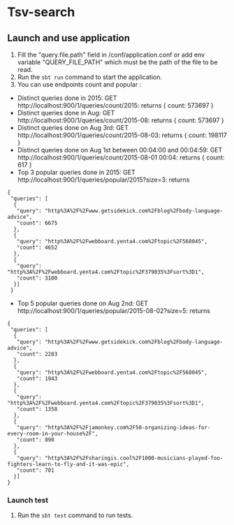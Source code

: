 # Tsv-search

## Launch and use application
1. Fill the "query.file.path" field in /conf/application.conf or add env variable "QUERY_FILE_PATH" which must be the path of the file to be read.
2. Run the `sbt run` command to start the application.
3. You can use endpoints count and popular :

 - Distinct queries done in 2015: GET http://localhost:900/1/queries/count/2015: returns { count: 573697 }
 - Distinct queries done in Aug: GET http://localhost:900/1/queries/count/2015-08: returns { count: 573697 }
 - Distinct queries done on Aug 3rd: GET http://localhost:900/1/queries/count/2015-08-03: returns { count: 198117 }
 - Distinct queries done on Aug 1st between 00:04:00 and 00:04:59: GET http://localhost:900/1/queries/count/2015-08-01 00:04: returns { count: 617 }
 - Top 3 popular queries done in 2015: GET http://localhost:900/1/queries/popular/2015?size=3: returns
```
{
 "queries": [
  { 
   "query": "http%3A%2F%2Fwww.getsidekick.com%2Fblog%2Fbody-language-advice",
   "count": 6675
  },
  {
   "query": "http%3A%2F%2Fwebboard.yenta4.com%2Ftopic%2F568045",
   "count": 4652 
  },
  {
   "query": "http%3A%2F%2Fwebboard.yenta4.com%2Ftopic%2F379035%3Fsort%3D1",
   "count": 3100
  }]
 }
 ```
 - Top 5 popular queries done on Aug 2nd: GET http://localhost:900/1/queries/popular/2015-08-02?size=5: returns
```
{
 "queries": [
  {
   "query": "http%3A%2F%2Fwww.getsidekick.com%2Fblog%2Fbody-language-advice",
   "count": 2283 
  },
  {
   "query": "http%3A%2F%2Fwebboard.yenta4.com%2Ftopic%2F568045",
   "count": 1943
  },
  {
   "query": "http%3A%2F%2Fwebboard.yenta4.com%2Ftopic%2F379035%3Fsort%3D1",
   "count": 1358
  },
  {
   "query": "http%3A%2F%2Fjamonkey.com%2F50-organizing-ideas-for-every-room-in-your-house%2F",
   "count": 890
  },
  {
   "query": "http%3A%2F%2Fsharingis.cool%2F1000-musicians-played-foo-fighters-learn-to-fly-and-it-was-epic",
   "count": 701
  }]
}
```

### Launch test
1. Run the `sbt test` command to run tests.
